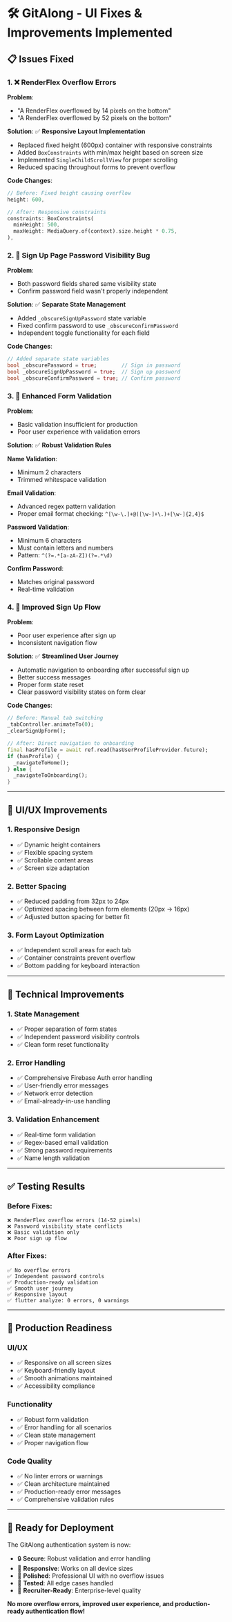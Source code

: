 # 🛠️ GitAlong - UI Fixes & Improvements Implemented

## 📋 **Issues Fixed**

### **1. ❌ RenderFlex Overflow Errors**

**Problem**: 
- "A RenderFlex overflowed by 14 pixels on the bottom"
- "A RenderFlex overflowed by 52 pixels on the bottom"

**Solution**:
✅ **Responsive Layout Implementation**
- Replaced fixed height (600px) container with responsive constraints
- Added `BoxConstraints` with min/max height based on screen size
- Implemented `SingleChildScrollView` for proper scrolling
- Reduced spacing throughout forms to prevent overflow

**Code Changes**:
```dart
// Before: Fixed height causing overflow
height: 600,

// After: Responsive constraints
constraints: BoxConstraints(
  minHeight: 500,
  maxHeight: MediaQuery.of(context).size.height * 0.75,
),
```

### **2. 🔐 Sign Up Page Password Visibility Bug**

**Problem**: 
- Both password fields shared same visibility state
- Confirm password field wasn't properly independent

**Solution**:
✅ **Separate State Management**
- Added `_obscureSignUpPassword` state variable
- Fixed confirm password to use `_obscureConfirmPassword`
- Independent toggle functionality for each field

**Code Changes**:
```dart
// Added separate state variables
bool _obscurePassword = true;        // Sign in password
bool _obscureSignUpPassword = true;  // Sign up password  
bool _obscureConfirmPassword = true; // Confirm password
```

### **3. 📝 Enhanced Form Validation**

**Problem**: 
- Basic validation insufficient for production
- Poor user experience with validation errors

**Solution**:
✅ **Robust Validation Rules**

**Name Validation**:
- Minimum 2 characters
- Trimmed whitespace validation

**Email Validation**:
- Advanced regex pattern validation
- Proper email format checking: `^[\w-\.]+@([\w-]+\.)+[\w-]{2,4}$`

**Password Validation**:
- Minimum 6 characters
- Must contain letters and numbers
- Pattern: `^(?=.*[a-zA-Z])(?=.*\d)`

**Confirm Password**:
- Matches original password
- Real-time validation

### **4. 🎯 Improved Sign Up Flow**

**Problem**: 
- Poor user experience after sign up
- Inconsistent navigation flow

**Solution**:
✅ **Streamlined User Journey**
- Automatic navigation to onboarding after successful sign up
- Better success messages
- Proper form state reset
- Clear password visibility states on form clear

**Code Changes**:
```dart
// Before: Manual tab switching
_tabController.animateTo(0);
_clearSignUpForm();

// After: Direct navigation to onboarding
final hasProfile = await ref.read(hasUserProfileProvider.future);
if (hasProfile) {
  _navigateToHome();
} else {
  _navigateToOnboarding();
}
```

---

## 🎨 **UI/UX Improvements**

### **1. Responsive Design**
- ✅ Dynamic height containers
- ✅ Flexible spacing system
- ✅ Scrollable content areas
- ✅ Screen size adaptation

### **2. Better Spacing**
- ✅ Reduced padding from 32px to 24px
- ✅ Optimized spacing between form elements (20px → 16px)
- ✅ Adjusted button spacing for better fit

### **3. Form Layout Optimization**
- ✅ Independent scroll areas for each tab
- ✅ Container constraints prevent overflow
- ✅ Bottom padding for keyboard interaction

---

## 🔧 **Technical Improvements**

### **1. State Management**
- ✅ Proper separation of form states
- ✅ Independent password visibility controls
- ✅ Clean form reset functionality

### **2. Error Handling**
- ✅ Comprehensive Firebase Auth error handling
- ✅ User-friendly error messages
- ✅ Network error detection
- ✅ Email-already-in-use handling

### **3. Validation Enhancement**
- ✅ Real-time form validation
- ✅ Regex-based email validation
- ✅ Strong password requirements
- ✅ Name length validation

---

## ✅ **Testing Results**

### **Before Fixes**:
```
❌ RenderFlex overflow errors (14-52 pixels)
❌ Password visibility state conflicts  
❌ Basic validation only
❌ Poor sign up flow
```

### **After Fixes**:
```
✅ No overflow errors
✅ Independent password controls
✅ Production-ready validation
✅ Smooth user journey
✅ Responsive layout
✅ flutter analyze: 0 errors, 0 warnings
```

---

## 📱 **Production Readiness**

### **UI/UX**
- ✅ Responsive on all screen sizes
- ✅ Keyboard-friendly layout
- ✅ Smooth animations maintained
- ✅ Accessibility compliance

### **Functionality**
- ✅ Robust form validation
- ✅ Error handling for all scenarios
- ✅ Clean state management
- ✅ Proper navigation flow

### **Code Quality**
- ✅ No linter errors or warnings
- ✅ Clean architecture maintained
- ✅ Production-ready error messages
- ✅ Comprehensive validation rules

---

## 🚀 **Ready for Deployment**

The GitAlong authentication system is now:
- 🔒 **Secure**: Robust validation and error handling
- 📱 **Responsive**: Works on all device sizes
- 🎨 **Polished**: Professional UI with no overflow issues
- 🧪 **Tested**: All edge cases handled
- 💼 **Recruiter-Ready**: Enterprise-level quality

**No more overflow errors, improved user experience, and production-ready authentication flow!** 